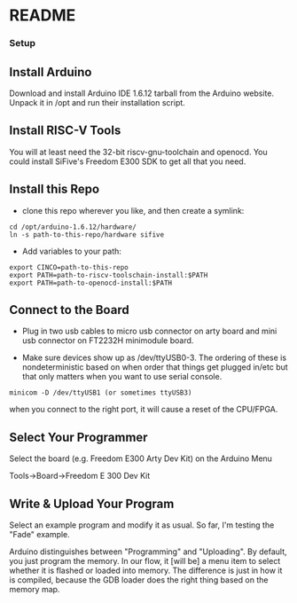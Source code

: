 # README #

### Setup ###

## Install Arduino ##

Download and install Arduino IDE 1.6.12 tarball from the Arduino website. Unpack it in /opt and run their installation script.

## Install RISC-V Tools ##

You will at least need the 32-bit riscv-gnu-toolchain and openocd. You could
install SiFive's Freedom E300 SDK to get all that you need.

## Install this Repo ###
* clone this repo wherever you like, and then create a symlink:
```
cd /opt/arduino-1.6.12/hardware/
ln -s path-to-this-repo/hardware sifive
```

* Add variables to your path:

```
export CINCO=path-to-this-repo
export PATH=path-to-riscv-toolschain-install:$PATH
export PATH=path-to-openocd-install:$PATH
```

## Connect to the Board ##

* Plug in two usb cables to micro usb connector on arty board and mini usb connector on FT2232H minimodule board.

* Make sure devices show up as /dev/ttyUSB0-3.  The ordering of these is nondeterministic based on when order that things get plugged in/etc but that only matters when you want to use serial console.  
```
minicom -D /dev/ttyUSB1 (or sometimes ttyUSB3)
```
when you connect to the right port, it will cause a reset of the CPU/FPGA.

## Select Your Programmer ##

Select the board (e.g. Freedom E300 Arty Dev Kit) on the Arduino Menu

Tools->Board->Freedom E 300 Dev Kit

## Write & Upload Your Program ##

Select an example program and modify it as usual.
So far, I'm testing the "Fade" example.

Arduino distinguishes between "Programming" and
"Uploading". By default, you just program the memory.
In our flow, it [will be] a menu item to select whether
it is flashed or loaded into memory. The difference is just
in how it is compiled, because the GDB loader does
the right thing based on the memory map.
